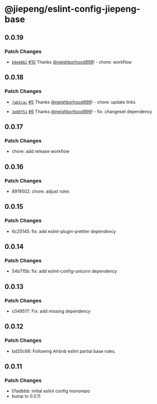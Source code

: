 # @jiepeng/eslint-config-jiepeng-base

## 0.0.19

### Patch Changes

- [`b9e8062`](https://github.com/neighborhood999/eslint-config-jiepeng/commit/b9e806265393f089b154e915f746bc714423eed3) [#10](https://github.com/neighborhood999/eslint-config-jiepeng/pull/10) Thanks [@neighborhood999](https://github.com/neighborhood999)! - chore: workflow

## 0.0.18

### Patch Changes

- [`7a62cac`](https://github.com/neighborhood999/eslint-config-jiepeng/commit/7a62cacdc44d2355575967aa5ec443c45de3df5b) [#5](https://github.com/neighborhood999/eslint-config-jiepeng/pull/5) Thanks [@neighborhood999](https://github.com/neighborhood999)! - chore: update links

* [`3e80f51`](https://github.com/neighborhood999/eslint-config-jiepeng/commit/3e80f5185dbbd66b716da1cd2817639795de74af) [#6](https://github.com/neighborhood999/eslint-config-jiepeng/pull/6) Thanks [@neighborhood999](https://github.com/neighborhood999)! - fix: changeset dependency

## 0.0.17

### Patch Changes

- chore: add release workflow

## 0.0.16

### Patch Changes

- 8919502: chore: adjust rules

## 0.0.15

### Patch Changes

- 6c25145: fix: add eslint-plugin-prettier dependency

## 0.0.14

### Patch Changes

- 54b715b: fix: add eslint-config-unicorn dependency

## 0.0.13

### Patch Changes

- c049517: Fix: add missing dependency

## 0.0.12

### Patch Changes

- bd20c66: Following Airbnb eslint partial base rules.

## 0.0.11

### Patch Changes

- 01adbbb: initial eslint config monorepo
- bump to 0.0.11
